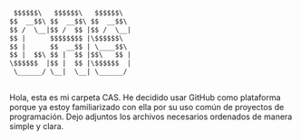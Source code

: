 ```txt
 $$$$$$\   $$$$$$\   $$$$$$\  
$$  __$$\ $$  __$$\ $$  __$$\ 
$$ /  \__|$$ /  $$ |$$ /  \__|
$$ |      $$$$$$$$ |\$$$$$$\  
$$ |      $$  __$$ | \____$$\ 
$$ |  $$\ $$ |  $$ |$$\   $$ |
\$$$$$$  |$$ |  $$ |\$$$$$$  |
 \______/ \__|  \__| \______/ 
                              
```

Hola, esta es mi carpeta CAS. He decidido usar GitHub como plataforma porque ya estoy familiarizado con ella por su uso común de proyectos de programación. Dejo adjuntos los archivos necesarios ordenados de manera simple y clara.
